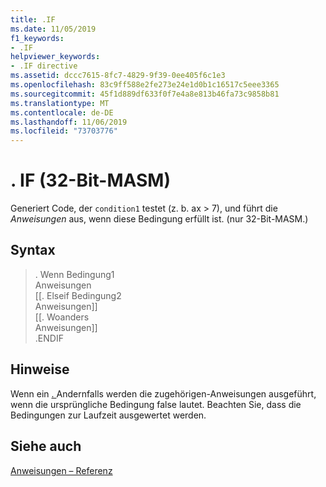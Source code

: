 ```yaml
---
title: .IF
ms.date: 11/05/2019
f1_keywords:
- .IF
helpviewer_keywords:
- .IF directive
ms.assetid: dccc7615-8fc7-4829-9f39-0ee405f6c1e3
ms.openlocfilehash: 83c9ff588e2fe273e24e1d0b1c16517c5eee3365
ms.sourcegitcommit: 45f1d889df633f0f7e4a8e813b46fa73c9858b81
ms.translationtype: MT
ms.contentlocale: de-DE
ms.lasthandoff: 11/06/2019
ms.locfileid: "73703776"
---
```

# <a name="if-32-bit-masm"></a>. IF (32-Bit-MASM)

Generiert Code, der `condition1` testet (z. b. ax > 7), und führt die *Anweisungen* aus, wenn diese Bedingung erfüllt ist. (nur 32-Bit-MASM.)

## <a name="syntax"></a>Syntax

> . Wenn Bedingung1<br/>
> Anweisungen<br/>
> [[. Elseif Bedingung2<br/>
> Anweisungen]]<br/>
> [[. Woanders<br/>
> Anweisungen]]<br/>
> .ENDIF

## <a name="remarks"></a>Hinweise

Wenn ein [. ](../../assembler/masm/dot-else.md)Andernfalls werden die zugehörigen-Anweisungen ausgeführt, wenn die ursprüngliche Bedingung false lautet. Beachten Sie, dass die Bedingungen zur Laufzeit ausgewertet werden.

## <a name="see-also"></a>Siehe auch

[Anweisungen – Referenz](../../assembler/masm/directives-reference.md)<br/>